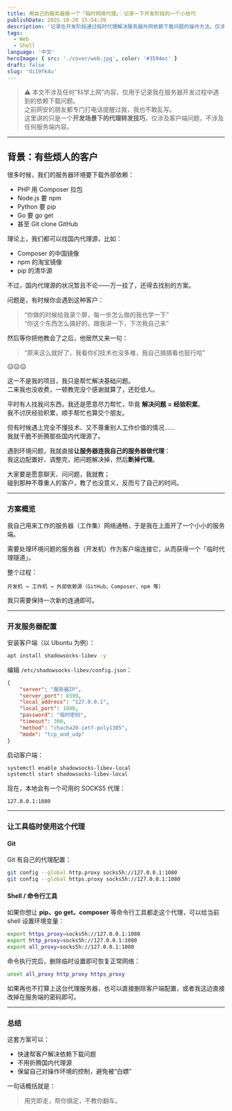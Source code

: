 ```yaml
---
title: 用自己的服务器做一个「临时网络代理」：记录一下开发阶段的一个小技巧
publishDate: 2025-10-20 15:54:39
description: '记录在开发阶段通过临时代理解决服务器外网依赖下载问题的操作方法。仅涉及客户端配置和命令行使用技巧，不涉及科学上网内容'
tags:
  - Web
  - Shell
language: '中文'
heroImage: { src: './cover/web.jpg', color: '#3594ec' }
draft: false
slug: 'di19fk4u'
---
```


> ⚠️ 本文不涉及任何“科学上网”内容，仅用于记录我在服务器开发过程中遇到的依赖下载问题。  
> 之前网安的朋友都专门打电话提醒过我，我也不敢乱写。  
> 这里讲的只是一个**开发场景下的代理转发技巧**，仅涉及客户端问题，不涉及任何服务端内容。

---

## 背景：有些烦人的客户

很多时候，我们的服务器环境要下载外部依赖：

- PHP 用 Composer 拉包
- Node.js 要 npm
- Python 要 pip
- Go 要 go get
- 甚至 Git clone GitHub

理论上，我们都可以找国内代理源，比如：

- Composer 的中国镜像
- npm 的淘宝镜像
- pip 的清华源

不过，国内代理源的状况暂且不论——万一挂了，还得去找别的方案。

问题是，有时候你会遇到这种客户：

> “你做的时候给我录个屏，每一步怎么做的我也学一下”  
> “你这个东西怎么搞好的，跟我讲一下，下次我自己来”

然后等你把他教会了之后，他居然又来一句：

> “原来这么就好了，我看你们技术也没多难，我自己搞搞看也挺行哈”

😑😑😑

这一不是我的项目，我只是帮忙解决基础问题。  
二来我也没收费，一顿教完没个感谢就算了，还贬低人。

平时有人找我问东西，我还是愿意尽力帮忙，毕竟 **解决问题**  **=**  **经验积累**。  
我不讨厌经验积累，顺手帮忙也算交个朋友。

但有时候遇上完全不懂技术、又不尊重别人工作价值的情况……  
我就干脆不折腾那些国内代理源了。

遇到环境问题，我就直接**让服务器连我自己的服务器做代理**：  
我这边配置好、调整完，把问题解决掉，然后**断掉代理**。

大家要是愿意聊天、问问题，我就教；  
碰到那种不尊重人的客户，教了也没意义，反而亏了自己的时间。

---

### 方案概览

我自己用来工作的服务器（工作集）网络通畅，于是我在上面开了一个小小的服务端。

需要处理环境问题的服务器（开发机）作为客户端连接它，从而获得一个「临时代理隧道」。

整个过程：

```
开发机 → 工作机 → 外部依赖源（GitHub、Composer、npm 等）
```

我只需要保持一次新的连通即可。

---

### 开发服务器配置

安装客户端（以 Ubuntu 为例）：

```bash
apt install shadowsocks-libev -y
```

编辑 `/etc/shadowsocks-libev/config.json`：

```json
{
    "server": "服务器IP",
    "server_port": 8399,
    "local_address": "127.0.0.1",
    "local_port": 1080,
    "password": "临时密码",
    "timeout": 300,
    "method": "chacha20-ietf-poly1305",
    "mode": "tcp_and_udp"
}
```

启动客户端：

```bash
systemctl enable shadowsocks-libev-local
systemctl start shadowsocks-libev-local
```

现在，本地会有一个可用的 SOCKS5 代理：

```
127.0.0.1:1080
```

---

### 让工具临时使用这个代理

#### Git

Git 有自己的代理配置：

```bash
git config --global http.proxy socks5h://127.0.0.1:1080
git config --global https.proxy socks5h://127.0.0.1:1080
```

#### Shell / 命令行工具

如果你想让 **pip、go get、composer** 等命令行工具都走这个代理，可以给当前 shell 设置环境变量：

```bash
export https_proxy=socks5h://127.0.0.1:1080
export http_proxy=socks5h://127.0.0.1:1080
export all_proxy=socks5h://127.0.0.1:1080
```

命令执行完后，删除临时设置即可恢复正常网络：

```bash
unset all_proxy http_proxy https_proxy
```

如果再也不打算上这台代理服务器，也可以直接删除客户端配置，或者我这边直接改掉在服务端的密码即可。

---

### 总结

这套方案可以：

- 快速帮客户解决依赖下载问题
- 不用折腾国内代理源
- 保留自己对操作环境的控制，避免被“白嫖”

一句话概括就是：

> 用完即走，帮你搞定，不教你翻车。
